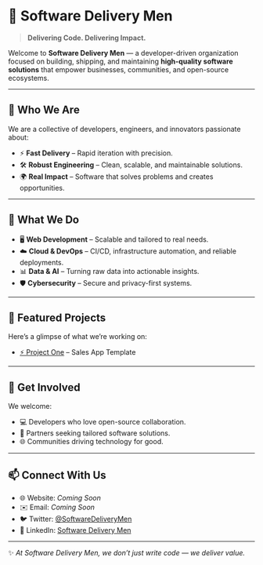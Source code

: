 # 🚀 Software Delivery Men

> **Delivering Code. Delivering Impact.**

Welcome to **Software Delivery Men** — a developer-driven organization focused on building, shipping, and maintaining **high-quality software solutions** that empower businesses, communities, and open-source ecosystems.  

---

## 🌟 Who We Are
We are a collective of developers, engineers, and innovators passionate about:
- ⚡ **Fast Delivery** – Rapid iteration with precision.  
- 🛠️ **Robust Engineering** – Clean, scalable, and maintainable solutions.  
- 🌍 **Real Impact** – Software that solves problems and creates opportunities.  

---

## 🔧 What We Do
- 🖥️ **Web Development** – Scalable and tailored to real needs.  
- ☁️ **Cloud & DevOps** – CI/CD, infrastructure automation, and reliable deployments.  
- 📊 **Data & AI** – Turning raw data into actionable insights.  
- 🛡️ **Cybersecurity** – Secure and privacy-first systems.  

---

## 📂 Featured Projects
Here’s a glimpse of what we’re working on:
- [⚡ Project One](#) – Sales App Template  

---

## 🤝 Get Involved
We welcome:
- 💻 Developers who love open-source collaboration.  
- 🤝 Partners seeking tailored software solutions.  
- 🌐 Communities driving technology for good.  

---

## 📫 Connect With Us
- 🌐 Website: _Coming Soon_  
- ✉️ Email: _Coming Soon_  
- 🐦 Twitter: [@SoftwareDeliveryMen](#)  
- 💼 LinkedIn: [Software Delivery Men](#)  

---

✨ *At Software Delivery Men, we don’t just write code — we deliver value.*  

